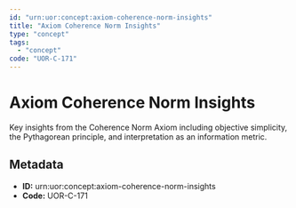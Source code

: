 ```yaml
---
id: "urn:uor:concept:axiom-coherence-norm-insights"
title: "Axiom Coherence Norm Insights"
type: "concept"
tags:
  - "concept"
code: "UOR-C-171"
---
```


# Axiom Coherence Norm Insights

Key insights from the Coherence Norm Axiom including objective simplicity, the Pythagorean principle, and interpretation as an information metric.

## Metadata

- **ID:** urn:uor:concept:axiom-coherence-norm-insights
- **Code:** UOR-C-171
